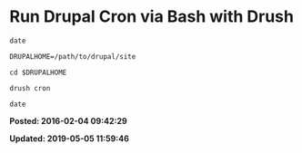 # Run Drupal Cron via Bash with Drush

```
date

DRUPALHOME=/path/to/drupal/site

cd $DRUPALHOME

drush cron

date
```

**Posted: 2016-02-04 09:42:29** 

**Updated: 2019-05-05 11:59:46** 

